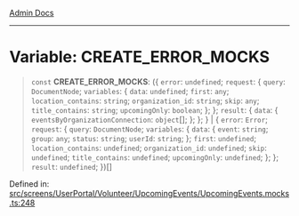 [Admin Docs](/)

***

# Variable: CREATE\_ERROR\_MOCKS

> `const` **CREATE\_ERROR\_MOCKS**: (\{ `error`: `undefined`; `request`: \{ `query`: `DocumentNode`; `variables`: \{ `data`: `undefined`; `first`: `any`; `location_contains`: `string`; `organization_id`: `string`; `skip`: `any`; `title_contains`: `string`; `upcomingOnly`: `boolean`; \}; \}; `result`: \{ `data`: \{ `eventsByOrganizationConnection`: `object`[]; \}; \}; \} \| \{ `error`: `Error`; `request`: \{ `query`: `DocumentNode`; `variables`: \{ `data`: \{ `event`: `string`; `group`: `any`; `status`: `string`; `userId`: `string`; \}; `first`: `undefined`; `location_contains`: `undefined`; `organization_id`: `undefined`; `skip`: `undefined`; `title_contains`: `undefined`; `upcomingOnly`: `undefined`; \}; \}; `result`: `undefined`; \})[]

Defined in: [src/screens/UserPortal/Volunteer/UpcomingEvents/UpcomingEvents.mocks.ts:248](https://github.com/abhassen44/talawa-admin/blob/bb7b6d5252385a81ad100b897eb0cba4f7ba10d2/src/screens/UserPortal/Volunteer/UpcomingEvents/UpcomingEvents.mocks.ts#L248)
